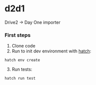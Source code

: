 # d2d1
Drive2 → Day One importer

### First steps

1. Clone code 
2. Run to init dev environment with [hatch](https://hatch.pypa.io/):
```
hatch env create
```
3. Run tests:
```
hatch run test
```
